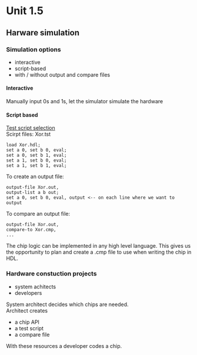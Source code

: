 <h1 id="unit15">Unit 1.5</h1>
<h2 id="harwaresimulation">Harware simulation</h2>
<h3 id="simulationoptions">Simulation options</h3>
<ul>
<li>interactive</li>
<li>script-based</li>
<li>with / without output and compare files</li>
</ul>
<h4 id="interactive">Interactive</h4>
<p>Manually input 0s and 1s, let the simulator simulate the hardware</p>
<h4 id="scriptbased">Script based</h4>
<p><a href="./test_script_select.png">Test script selection</a><br />
Scirpt files: Xor.tst</p>
<pre><code>load Xor.hdl;
set a 0, set b 0, eval;
set a 0, set b 1, eval;
set a 1, set b 0, eval;
set a 1, set b 1, eval;
</code></pre>
<p>To create an output file:</p>
<pre><code>output-file Xor.out,
output-list a b out;
set a 0, set b 0, eval, output &lt;-- on each line where we want to output
</code></pre>
<p>To compare an output file:</p>
<pre><code>output-file Xor.out,
compare-to Xor.cmp,
...
</code></pre>
<p>The chip logic can be implemented in any high level language. This gives us the opportunity to plan and create a .cmp file to use when writing the chip in HDL.</p>
<h3 id="hardwareconstuctionprojects">Hardware constuction projects</h3>
<ul>
<li>system achitects</li>
<li>developers</li>
</ul>
<p>System architect decides which chips are needed.<br />
Architect creates</p>
<ul>
<li>a chip API</li>
<li>a test script</li>
<li>a compare file</li>
</ul>
<p>With these resources a developer codes a chip.</p>